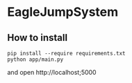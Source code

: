 # EagleJumpSystem
## How to install

```
pip install --require requirements.txt
python app/main.py
```

and open http://localhost;5000
